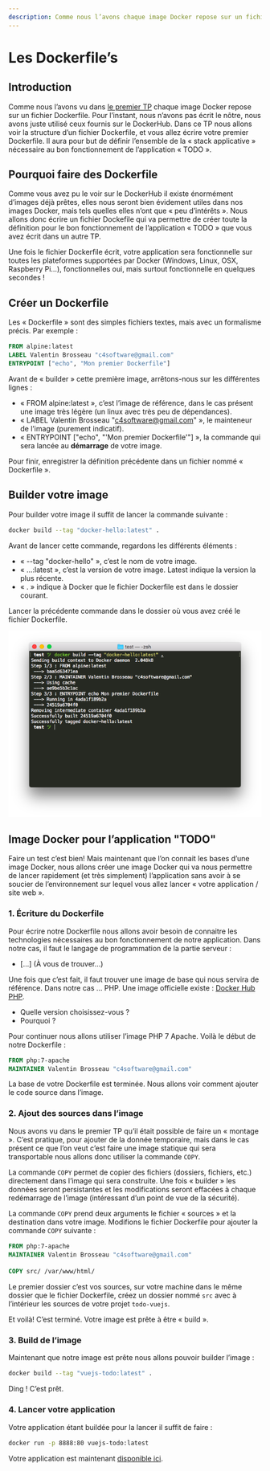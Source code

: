 ```yaml
---
description: Comme nous l’avons chaque image Docker repose sur un fichier Dockerfile. Pour l’instant, nous n’avons pas écrit le nôtre, nous avons juste utilisé ceux fournis sur le DockerHub. Dans ce TP nous allons voir la structure d’un fichier Dockerfile, et vous allez écrire votre premier Dockerfile. Il aura pour but de définir l’ensemble de la « stack applicative » nécessaire au bon fonctionnement de l’application « TODO ».
---
```


# Les Dockerfile’s

## Introduction

Comme nous l’avons vu dans [le premier TP](introduction.md) chaque image Docker repose sur un fichier Dockerfile. Pour l’instant, nous n’avons pas écrit le nôtre, nous avons juste utilisé ceux fournis sur le DockerHub. Dans ce TP nous allons voir la structure d’un fichier Dockerfile, et vous allez écrire votre premier Dockerfile. Il aura pour but de définir l’ensemble de la « stack applicative » nécessaire au bon fonctionnement de l’application « TODO ».

## Pourquoi faire des Dockerfile

Comme vous avez pu le voir sur le DockerHub il existe énormément d’images déjà prêtes, elles nous seront bien évidement utiles dans nos images Docker, mais tels quelles elles n’ont que « peu d’intérêts ». Nous allons donc écrire un fichier Dockefile qui va permettre de créer toute la définition pour le bon fonctionnement de l’application « TODO » que vous avez écrit dans un autre TP.

Une fois le fichier Dockerfile écrit, votre application sera fonctionnelle sur toutes les plateformes supportées par Docker (Windows, Linux, OSX, Raspberry Pi…), fonctionnelles oui, mais surtout fonctionnelle en quelques secondes !

## Créer un Dockerfile

Les « Dockerfile » sont des simples fichiers textes, mais avec un formalisme précis. Par exemple :

```dockerfile
FROM alpine:latest
LABEL Valentin Brosseau "c4software@gmail.com"
ENTRYPOINT ["echo", "Mon premier Dockerfile"]
```

Avant de « builder » cette première image, arrêtons-nous sur les différentes lignes :

- « FROM alpine:latest », c’est l’image de référence, dans le cas présent une image très légère (un linux avec très peu de dépendances).
- « LABEL Valentin Brosseau "c4software@gmail.com" », le mainteneur de l’image (purement indicatif).
- « ENTRYPOINT ["echo", "'Mon premier Dockerfile'"] », la commande qui sera lancée au **démarrage** de votre image.

Pour finir, enregistrer la définition précédente dans un fichier nommé « Dockerfile ».

## Builder votre image

Pour builder votre image il suffit de lancer la commande suivante :

```bash
docker build --tag "docker-hello:latest" .
```

Avant de lancer cette commande, regardons les différents éléments :

- « --tag "docker-hello" », c’est le nom de votre image.
- « …:latest », c’est la version de votre image. Latest indique la version la plus récente.
- « . » indique à Docker que le fichier Dockerfile est dans le dossier courant.

Lancer la précédente commande dans le dossier où vous avez créé le fichier Dockerfile.

![exemple build](./ressources/build.png)

## Image Docker pour l’application "TODO"

Faire un test c’est bien! Mais maintenant que l’on connait les bases d’une image Docker, nous allons créer une image Docker qui va nous permettre de lancer rapidement (et très simplement) l’application sans avoir à se soucier de l’environnement sur lequel vous allez lancer « votre application / site web ».

### 1. Écriture du Dockerfile

Pour écrire notre Dockerfile nous allons avoir besoin de connaitre les technologies nécessaires au bon fonctionnement de notre application. Dans notre cas, il faut le langage de programmation de la partie serveur :

- […] (À vous de trouver…)

Une fois que c’est fait, il faut trouver une image de base qui nous servira de référence. Dans notre cas … PHP. Une image officielle existe : [Docker Hub PHP](https://hub.docker.com/_/php/).

- Quelle version choisissez-vous ?
- Pourquoi ?

Pour continuer nous allons utiliser l’image PHP 7 Apache. Voilà le début de notre Dockerfile :

```dockerfile
FROM php:7-apache
MAINTAINER Valentin Brosseau "c4software@gmail.com"
```

La base de votre Dockerfile est terminée. Nous allons voir comment ajouter le code source dans l’image.

### 2. Ajout des sources dans l’image

Nous avons vu dans le premier TP qu’il était possible de faire un « montage ». C’est pratique, pour ajouter de la donnée temporaire, mais dans le cas présent ce que l’on veut c’est faire une image statique qui sera transportable nous allons donc utiliser la commande `COPY`.

La commande `COPY` permet de copier des fichiers (dossiers, fichiers, etc.) directement dans l’image qui sera construite. Une fois « builder » les données seront persistantes et les modifications seront effacées à chaque redémarrage de l’image (intéressant d’un point de vue de la sécurité).

La commande `COPY` prend deux arguments le fichier « sources » et la destination dans votre image. Modifions le fichier Dockerfile pour ajouter la commande `COPY` suivante :

```dockerfile
FROM php:7-apache
MAINTAINER Valentin Brosseau "c4software@gmail.com"

COPY src/ /var/www/html/
```

Le premier dossier c’est vos sources, sur votre machine dans le même dossier que le fichier Dockerfile, créez un dossier nommé `src` avec à l’intérieur les sources de votre projet `todo-vuejs`.

Et voilà! C’est terminé. Votre image est prête à être « build ».

### 3. Build de l’image

Maintenant que notre image est prête nous allons pouvoir builder l’image :

```bash
docker build --tag "vuejs-todo:latest" .
```

Ding ! C’est prêt.

### 4. Lancer votre application

Votre application étant buildée pour la lancer il suffit de faire :

```bash
docker run -p 8888:80 vuejs-todo:latest
```

Votre application est maintenant [disponible ici](http://localhost:8080).
